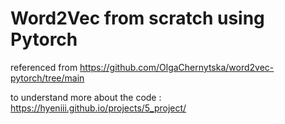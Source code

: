 # Word2Vec from scratch using Pytorch

referenced from https://github.com/OlgaChernytska/word2vec-pytorch/tree/main

to understand more about the code : https://hyeniii.github.io/projects/5_project/